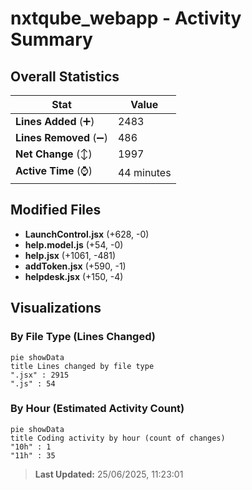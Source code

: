 # nxtqube_webapp - Activity Summary 

## Overall Statistics

| Stat                   | Value                                                             |
| ---------------------- | ----------------------------------------------------------------- |
| **Lines Added** (➕)   | 2483                                          |
| **Lines Removed** (➖) | 486                                        |
| **Net Change** (↕)    | 1997                |
| **Active Time** (⌚)   | 44 minutes |


## Modified Files
- **LaunchControl.jsx** (+628, -0)
- **help.model.js** (+54, -0)
- **help.jsx** (+1061, -481)
- **addToken.jsx** (+590, -1)
- **helpdesk.jsx** (+150, -4)

## Visualizations

### By File Type (Lines Changed)

```mermaid
pie showData
title Lines changed by file type
".jsx" : 2915
".js" : 54
```

### By Hour (Estimated Activity Count)

```mermaid
pie showData
title Coding activity by hour (count of changes)
"10h" : 1
"11h" : 35
```


> **Last Updated:** 25/06/2025, 11:23:01